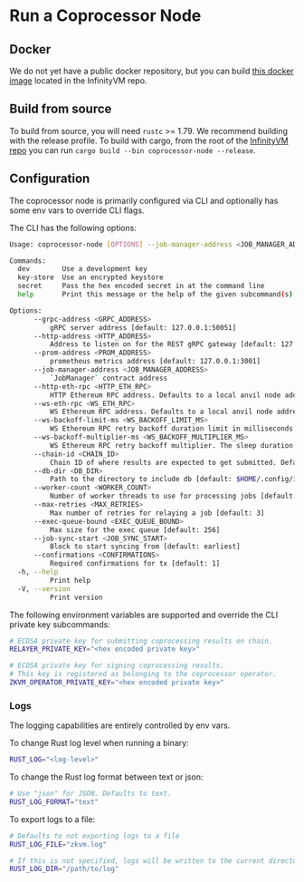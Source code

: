 # Run a Coprocessor Node

## Docker

We do not yet have a public docker repository, but you can build [this docker image](https://github.com/InfinityVM/InfinityVM/blob/main/Dockerfile.coproc-node) located in the InfinityVM repo.

## Build from source

To build from source, you will need `rustc` >= 1.79. We recommend building with the release profile. To build with cargo, from the root of the [InfinityVM repo](https://github.com/InfinityVM/InfinityVM/tree/main) you can run `cargo build --bin coprocessor-node --release`.

## Configuration

The coprocessor node is primarily configured via CLI and optionally has some env vars to override CLI flags.

The CLI has the following options:

```sh
Usage: coprocessor-node [OPTIONS] --job-manager-address <JOB_MANAGER_ADDRESS> [COMMAND]

Commands:
  dev        Use a development key
  key-store  Use an encrypted keystore
  secret     Pass the hex encoded secret in at the command line
  help       Print this message or the help of the given subcommand(s)

Options:
      --grpc-address <GRPC_ADDRESS>
          gRPC server address [default: 127.0.0.1:50051]
      --http-address <HTTP_ADDRESS>
          Address to listen on for the REST gRPC gateway [default: 127.0.0.1:8080]
      --prom-address <PROM_ADDRESS>
          prometheus metrics address [default: 127.0.0.1:3001]
      --job-manager-address <JOB_MANAGER_ADDRESS>
          `JobManager` contract address
      --http-eth-rpc <HTTP_ETH_RPC>
          HTTP Ethereum RPC address. Defaults to a local anvil node address [default: http://127.0.0.1:8545]
      --ws-eth-rpc <WS_ETH_RPC>
          WS Ethereum RPC address. Defaults to a local anvil node address [default: ws://127.0.0.1:8545]
      --ws-backoff-limit-ms <WS_BACKOFF_LIMIT_MS>
          WS Ethereum RPC retry backoff duration limit in milliseconds [default: 300000]
      --ws-backoff-multiplier-ms <WS_BACKOFF_MULTIPLIER_MS>
          WS Ethereum RPC retry backoff multiplier. The sleep duration will be `num_retrys * backoff_multiplier_ms` [default: 10]
      --chain-id <CHAIN_ID>
          Chain ID of where results are expected to get submitted. Defaults to anvil node chain id [default: 31337]
      --db-dir <DB_DIR>
          Path to the directory to include db [default: $HOME/.config/ivm/networks/ivm-dev0/coprocessor-node/db]
      --worker-count <WORKER_COUNT>
          Number of worker threads to use for processing jobs [default: 4]
      --max-retries <MAX_RETRIES>
          Max number of retries for relaying a job [default: 3]
      --exec-queue-bound <EXEC_QUEUE_BOUND>
          Max size for the exec queue [default: 256]
      --job-sync-start <JOB_SYNC_START>
          Block to start syncing from [default: earliest]
      --confirmations <CONFIRMATIONS>
          Required confirmations for tx [default: 1]
  -h, --help
          Print help
  -V, --version
          Print version
```

The following environment variables are supported and override the CLI private key subcommands:

```sh
# ECDSA private key for submitting coprocessing results on chain.
RELAYER_PRIVATE_KEY="<hex encoded private key>"

# ECDSA private key for signing coprocessing results. 
# This key is registered as belonging to the coprocessor operator.
ZKVM_OPERATOR_PRIVATE_KEY="<hex encoded private key>"
```

### Logs

The logging capabilities are entirely controlled by env vars.

To change Rust log level when running a binary:

```sh
RUST_LOG="<log-level>"
```

To change the Rust log format between text or json:

```sh
# Use "json" for JSON. Defaults to text.
RUST_LOG_FORMAT="text"  
```

To export logs to a file:

```sh
# Defaults to not exporting logs to a file
RUST_LOG_FILE="zkvm.log" 

# If this is not specified, logs will be written to the current directory "."
RUST_LOG_DIR="/path/to/log"
```
